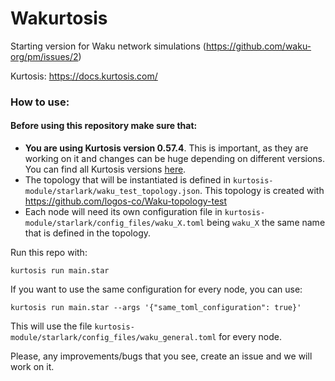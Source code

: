 Wakurtosis
=====================

Starting version for Waku network simulations (https://github.com/waku-org/pm/issues/2)

Kurtosis: https://docs.kurtosis.com/

### How to use:

#### Before using this repository make sure that: 

- **You are using Kurtosis version 0.57.4**. This is important, as they are working on it and changes can be huge depending on different versions. You can find all Kurtosis versions [here](https://github.com/kurtosis-tech/kurtosis-cli-release-artifacts/releases).
- The topology that will be instantiated is defined in `kurtosis-module/starlark/waku_test_topology.json`. This topology is created with https://github.com/logos-co/Waku-topology-test 
- Each node will need its own configuration file in `kurtosis-module/starlark/config_files/waku_X.toml` being `waku_X` the same name that is defined in the topology.

Run this repo with:

`kurtosis run main.star`

If you want to use the same configuration for every node, you can use:

`kurtosis run main.star --args '{"same_toml_configuration": true}'`

This will use the file `kurtosis-module/starlark/config_files/waku_general.toml` for every node.

Please, any improvements/bugs that you see, create an issue and we will work on it. 